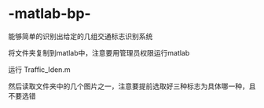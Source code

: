 # -matlab-bp-
能够简单的识别出给定的几组交通标志识别系统

将文件夹复制到matlab中，注意要用管理员权限运行matlab

运行 Traffic_Iden.m


然后读取文件夹中的几个图片之一，注意要提前选取好三种标志为具体哪一种，且不要选错
